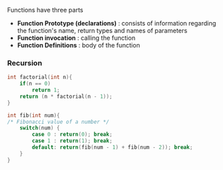 Functions have three parts
- **Function Prototype (declarations)** : consists of information regarding the function's name, return types and names of parameters
- **Function invocation** : calling the function
- **Function Definitions** : body of the function

### Recursion
```c
int factorial(int n){
	if(n == 0)
		return 1;
	return (n * factorial(n - 1));
}
```

```c
int fib(int num){
/* Fibonacci value of a number */
	switch(num) {
		case 0 : return(0); break;
		case 1 : return(1); break;
		default: return(fib(num - 1) + fib(num - 2)); break;
	}
}
```